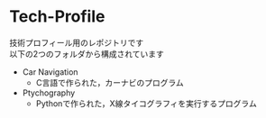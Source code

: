 # Tech-Profile

技術プロフィール用のレポジトリです  
以下の2つのフォルダから構成されています  

* Car Navigation
  * C言語で作られた，カーナビのプログラム
* Ptychography
  * Pythonで作られた，X線タイコグラフィを実行するプログラム  


